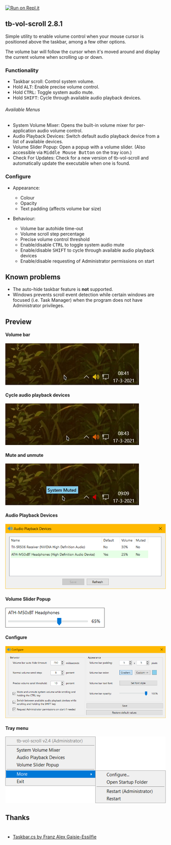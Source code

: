 [![Run on Repl.it](https://repl.it/badge/github/dvingerh/TbVolScroll)](https://repl.it/github/dvingerh/TbVolScroll) 
## tb-vol-scroll 2.8.1

Simple utility to enable volume control when your mouse cursor is positioned above the taskbar, among a few other options.

The volume bar will follow the cursor when it's moved around and display the current volume when scrolling up or down.

### Functionality

- Taskbar scroll: Control system volume.
- Hold <kbd>ALT</kbd>: Enable precise volume control.
- Hold <kbd>CTRL</kbd>: Toggle system audio mute.
- Hold <kbd>SHIFT</kbd>: Cycle through available audio playback devices.

###### Available Menus
- System Volume Mixer: Opens the built-in volume mixer for per-application audio volume control.
- Audio Playback Devices: Switch default audio playback device from a list of available devices.
- Volume Slider Popup: Open a popup with a volume slider. (Also accessible via <kbd>Middle Mouse Button</kbd> on the tray icon.)
- Check For Updates: Check for a new version of tb-vol-scroll and automatically update the executable when one is found.

### Configure

- Appearance:
  - Colour
  - Opacity
  - Text padding (affects volume bar size)

- Behaviour:
  - Volume bar autohide time-out
  - Volume scroll step percentage
  - Precise volume control threshold
  - Enable/disable <kbd>CTRL</kbd> to toggle system audio mute
  - Enable/disable <kbd>SHIFT</kbd> to cycle through available audio playback devices
  - Enable/disable requesting of Administrator permissions on start

## Known problems

- The auto-hide taskbar feature is **not** supported. 
- Windows prevents scroll event detection while certain windows are focused (i.e. Task Manager) when the program does not have Administrator privileges.

## Preview


#### Volume bar
![Volume bar](Images/gif_volumebar.gif?raw=true)

#### Cycle audio playback devices
![Volume bar](Images/gif_audiodevices.gif?raw=true)

#### Mute and unmute
![Volume bar](Images/gif_mute.gif?raw=true)

#### Audio Playback Devices
![Audio Playback Devices](Images/audioplaybackdevices.png?raw=true)

#### Volume Slider Popup

![Tray menu](Images/volumesliderpopup.png?raw=true)

#### Configure
![Configure](Images/configure.png?raw=true)

#### Tray menu

![Tray menu](Images/traymenu.png?raw=true)


## Thanks
 #
- [Taskbar.cs by Franz Alex Gaisie-Essilfie](https://gist.githubusercontent.com/franzalex/e747e6b318ab8f328aa02301f25ec534/raw/84f731f2e2396dc8ce28b564a75b712bf56b184f/Taskbar.cs)
